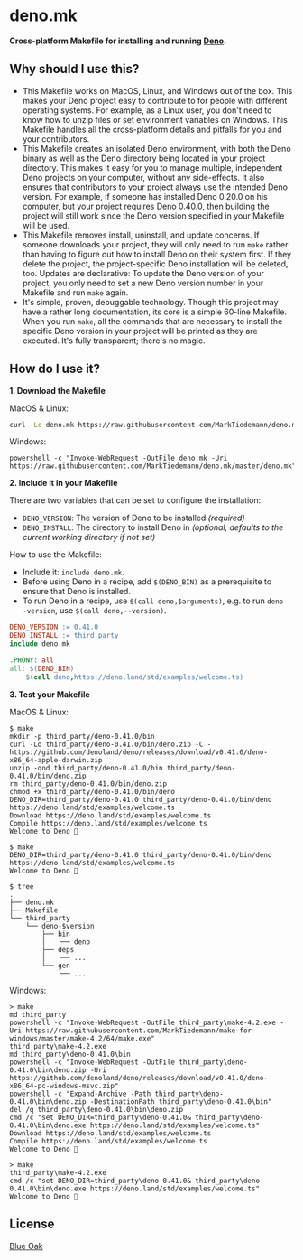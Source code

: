 # deno.mk

**Cross-platform Makefile for installing and running [Deno](https://deno.land/).**

## Why should I use this?

- This Makefile works on MacOS, Linux, and Windows out of the box. This makes your Deno project easy to contribute to for people with different operating systems. For example, as a Linux user, you don't need to know how to unzip files or set environment variables on Windows. This Makefile handles all the cross-platform details and pitfalls for you and your contributors.
- This Makefile creates an isolated Deno environment, with both the Deno binary as well as the Deno directory being located in your project directory. This makes it easy for you to manage multiple, independent Deno projects on your computer, without any side-effects. It also ensures that contributors to your project always use the intended Deno version. For example, if someone has installed Deno 0.20.0 on his computer, but your project requires Deno 0.40.0, then building the project will still work since the Deno version specified in your Makefile will be used.
- This Makefile removes install, uninstall, and update concerns. If someone downloads your project, they will only need to run `make` rather than having to figure out how to install Deno on their system first. If they delete the project, the project-specific Deno installation will be deleted, too. Updates are declarative: To update the Deno version of your project, you only need to set a new Deno version number in your Makefile and run `make` again.
- It's simple, proven, debuggable technology. Though this project may have a rather long documentation, its core is a simple 60-line Makefile. When you run `make`, all the commands that are necessary to install the specific Deno version in your project will be printed as they are executed. It's fully transparent; there's no magic.

## How do I use it?

**1. Download the Makefile**

MacOS & Linux:

```sh
curl -Lo deno.mk https://raw.githubusercontent.com/MarkTiedemann/deno.mk/master/deno.mk
```

Windows:

```batch
powershell -c "Invoke-WebRequest -OutFile deno.mk -Uri https://raw.githubusercontent.com/MarkTiedemann/deno.mk/master/deno.mk"
```

**2. Include it in your Makefile**

There are two variables that can be set to configure the installation:
  - `DENO_VERSION`: The version of Deno to be installed _(required)_
  - `DENO_INSTALL`: The directory to install Deno in _(optional, defaults to the current working directory if not set)_

How to use the Makefile:
  - Include it: `include deno.mk`.
  - Before using Deno in a recipe, add `$(DENO_BIN)` as a prerequisite to ensure that Deno is installed.
  - To run Deno in a recipe, use `$(call deno,$arguments)`, e.g. to run `deno --version`, use `$(call deno,--version)`.

<!--begin-example-->
```Makefile
DENO_VERSION := 0.41.0
DENO_INSTALL := third_party
include deno.mk

.PHONY: all
all: $(DENO_BIN)
	$(call deno,https://deno.land/std/examples/welcome.ts)
```
<!--end-example-->

**3. Test your Makefile**

MacOS & Linux:

<!--begin-macos-linux-->
```
$ make
mkdir -p third_party/deno-0.41.0/bin
curl -Lo third_party/deno-0.41.0/bin/deno.zip -C - https://github.com/denoland/deno/releases/download/v0.41.0/deno-x86_64-apple-darwin.zip
unzip -qod third_party/deno-0.41.0/bin third_party/deno-0.41.0/bin/deno.zip
rm third_party/deno-0.41.0/bin/deno.zip
chmod +x third_party/deno-0.41.0/bin/deno
DENO_DIR=third_party/deno-0.41.0 third_party/deno-0.41.0/bin/deno https://deno.land/std/examples/welcome.ts
Download https://deno.land/std/examples/welcome.ts
Compile https://deno.land/std/examples/welcome.ts
Welcome to Deno 🦕
```

```
$ make
DENO_DIR=third_party/deno-0.41.0 third_party/deno-0.41.0/bin/deno https://deno.land/std/examples/welcome.ts
Welcome to Deno 🦕
```
<!--end-macos-linux-->

```
$ tree
.
├── deno.mk
├── Makefile
└── third_party
    └── deno-$version
        ├── bin
        │   └── deno
        ├── deps
        │   └── ...
        └── gen
            └── ...
```

Windows:

<!--begin-windows-->
```batch
> make
md third_party
powershell -c "Invoke-WebRequest -OutFile third_party\make-4.2.exe -Uri https://raw.githubusercontent.com/MarkTiedemann/make-for-windows/master/make-4.2/64/make.exe"
third_party\make-4.2.exe 
md third_party\deno-0.41.0\bin
powershell -c "Invoke-WebRequest -OutFile third_party\deno-0.41.0\bin\deno.zip -Uri https://github.com/denoland/deno/releases/download/v0.41.0/deno-x86_64-pc-windows-msvc.zip"
powershell -c "Expand-Archive -Path third_party\deno-0.41.0\bin\deno.zip -DestinationPath third_party\deno-0.41.0\bin"
del /q third_party\deno-0.41.0\bin\deno.zip
cmd /c "set DENO_DIR=third_party\deno-0.41.0& third_party\deno-0.41.0\bin\deno.exe https://deno.land/std/examples/welcome.ts"
Download https://deno.land/std/examples/welcome.ts
Compile https://deno.land/std/examples/welcome.ts
Welcome to Deno 🦕
```

```batch
> make
third_party\make-4.2.exe 
cmd /c "set DENO_DIR=third_party\deno-0.41.0& third_party\deno-0.41.0\bin\deno.exe https://deno.land/std/examples/welcome.ts"
Welcome to Deno 🦕
```
<!--end-windows-->

## License

[Blue Oak](https://blueoakcouncil.org/license/1.0.0)